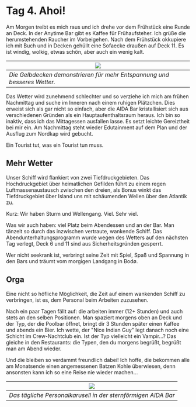 <!--
.. title: Love Boat - The Real Story. Seetag
.. slug: norge04
.. date: 2019-03-24 12:32:32 UTC+01:00
.. tags: norwegen,norway,kreuzfahrt,cruise
.. category: unterwegs
.. link: 
.. description: 
.. type: text
-->

# Tag 4. Ahoi!

Am Morgen treibt es mich raus und ich drehe vor dem Frühstück eine Runde an Deck. In der Anytime Bar gibt es Kaffee für Frühaufsteher. Ich grüße die herumstehenden Raucher im Vorbeigehen. Nach dem Frühstück okkupiere ich mit Buch und in Decken gehüllt eine Sofaecke draußen auf Deck 11. Es ist windig, wolkig, etwas schön, aber auch ein wenig kalt.

| ![](../../images/norge2019/08.png) |
| --- |
| *Die Gelbdecken demonstrieren für mehr Entspannung und besseres Wetter.* |

Das Wetter wird zunehmend schlechter und so verziehe ich mich am frühen Nachmittag und suche im Inneren nach einem ruhigen Plätzchen.  Dies erweist sich als gar nicht so einfach, aber die AIDA Bar kristallisiert sich aus verschiedenen Gründen als ein Hauptaufenthaltsraum heraus. Ich bin so inaktiv, dass ich das Mittagessen ausfallen lasse. Es setzt leichte Gereiztheit bei mir ein. Am Nachmittag steht wieder Edutainment auf dem Plan und der Ausflug zum Nordkap wird gebucht.

Ein Tourist tut, was ein Tourist tun muss.

## Mehr Wetter

Unser Schiff wird flankiert von zwei Tiefdruckgebieten. Das Hochdruckgebiet über heimatlichen Gefilden führt zu einem regen Luftmassenaustausch zwischen den dreien, als Bonus winkt das Tiefdruckgebiet über Island uns mit schäumenden Wellen über den Atlantik zu.

Kurz: Wir haben Sturm und Wellengang. Viel. Sehr viel.

Was wir auch haben: viel Platz beim Abendessen und an der Bar. Man tänzelt so durch das inzwischen vertraute, wankende Schiff. Das Abendunterhaltungsprogramm wurde wegen des Wetters auf den nächsten Tag verlegt, Deck 6 und 11 sind aus Sicherheitsgründen gesperrt.

Wer nicht seekrank ist, verbringt seine Zeit mit Spiel, Spaß und Spannung in den Bars und träumt vom morgigen Landgang in Bodø.

## Orga

Eine nicht so höfliche Möglichkeit, die Zeit auf einem wankenden Schiff zu verbringen, ist es, dem Personal beim Arbeiten zuzusehen.

Nach ein paar Tagen fällt auf: die arbeiten immer (12+ Stunden) und auch stets an den selben Positionen.
Man spaziert morgens oben an Deck und der Typ, der die Poolbar öffnet, bringt dir 3 Stunden später einen Kaffee und abends ein Bier. Ich wette, der "Nice Indian Guy" legt danach noch eine Schicht im Crew-Nachtclub ein. Ist der Typ vielleicht ein Vampir...? Das gleiche in den Restaurants: die Typen, den du morgens begrüßt, begrüßt man am Abend wieder.

Und die bleiben so verdammt freundlich dabei! Ich hoffe, die bekommen alle am Monatsende einen angemessenen Batzen Kohle überwiesen, denn ansonsten kann ich so eine Reise nie wieder machen...

| [![](../../images/norge2019/46.jpg)](../../images/norge2019/46.jpg) |
| --- |
| *Das tägliche Personalkarusell in der sternförmigen AIDA Bar* |
